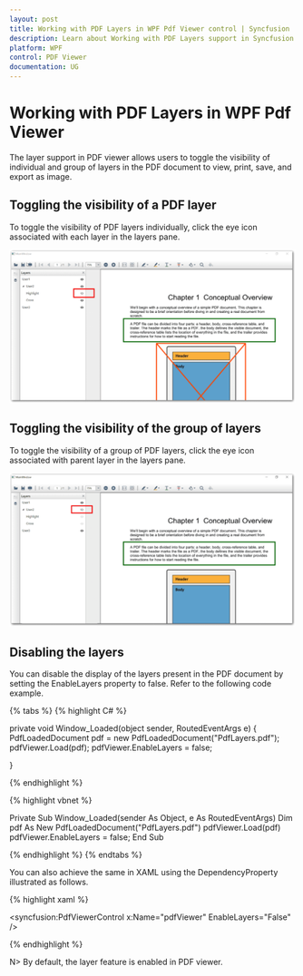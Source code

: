 ```yaml
---
layout: post
title: Working with PDF Layers in WPF Pdf Viewer control | Syncfusion
description: Learn about Working with PDF Layers support in Syncfusion WPF Pdf Viewer control, its elements and more details.
platform: WPF
control: PDF Viewer
documentation: UG
---
```


# Working with PDF Layers in WPF Pdf Viewer

The layer support in PDF viewer allows users to toggle the visibility of individual and group of layers in the PDF document to view, print, save, and export as image.

## Toggling the visibility of a PDF layer

To toggle the visibility of PDF layers individually, click the eye icon associated with each layer in the layers pane. 

![Toggle the visibility of PDF layer in WPF PDFViewer](Layers_images/Layers_img1.png)

## Toggling the visibility of the group of layers

To toggle the visibility of a group of PDF layers, click the eye icon associated with parent layer in the layers pane.  

![Toggle the visibility of the group of layer in WPF PDFViewer](Layers_images/Layers_img2.png)

## Disabling the layers

You can disable the display of the layers present in the PDF document by setting the EnableLayers property to false. Refer to the following code example.

{% tabs %}
{% highlight C# %}

private void Window_Loaded(object sender, RoutedEventArgs e)
{
    PdfLoadedDocument pdf = new PdfLoadedDocument("PdfLayers.pdf");
    pdfViewer.Load(pdf);
    pdfViewer.EnableLayers = false;

}

{% endhighlight %}


{% highlight vbnet %}

Private Sub Window_Loaded(sender As Object, e As RoutedEventArgs)
    Dim pdf As New PdfLoadedDocument("PdfLayers.pdf")
    pdfViewer.Load(pdf) 
    pdfViewer.EnableLayers = false;
End Sub

{% endhighlight %}
{% endtabs %}


You can also achieve the same in XAML using the DependencyProperty illustrated as follows.


{% highlight xaml %}

<syncfusion:PdfViewerControl x:Name="pdfViewer" EnableLayers="False" />

{% endhighlight %}

N> By default, the layer feature is enabled in PDF viewer.
